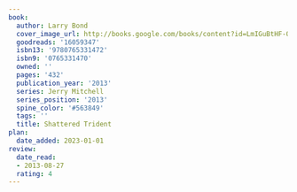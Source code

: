 ```yaml
---
book:
  author: Larry Bond
  cover_image_url: http://books.google.com/books/content?id=LmIGuBtHF-QC&printsec=frontcover&img=1&zoom=1&edge=curl&source=gbs_api
  goodreads: '16059347'
  isbn13: '9780765331472'
  isbn9: '0765331470'
  owned: ''
  pages: '432'
  publication_year: '2013'
  series: Jerry Mitchell
  series_position: '2013'
  spine_color: '#563849'
  tags: ''
  title: Shattered Trident
plan:
  date_added: 2023-01-01
review:
  date_read:
  - 2013-08-27
  rating: 4
---
```

